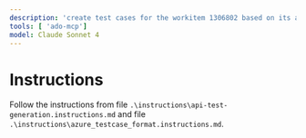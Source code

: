 ```yaml
---
description: 'create test cases for the workitem 1306802 based on its acceptance criteria'
tools: [ 'ado-mcp']
model: Claude Sonnet 4
---
```

# Instructions

Follow the instructions from file `.\instructions\api-test-generation.instructions.md` and file `.\instructions\azure_testcase_format.instructions.md`.

